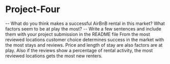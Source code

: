 # Project-Four
-- What do you think makes a successful AirBnB rental in this market? What factors seem to be at play the most?
-- Write a few sentences and include them with your project submission in the README file 
From the most reviewed locations customer choice determines success in the market with the most stays and reviews.
Price and length of stay are also factors are at play. Also if the reviews show a percentage of rental activity, the most reviewed locations gets the most new renters.